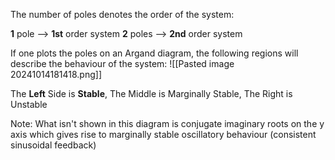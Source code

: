 The number of poles denotes the order of the system:

**1** pole --> **1st** order system
**2** poles --> **2nd** order system

If one plots the poles on an Argand diagram, the following regions will describe the behaviour of the system:
![[Pasted image 20241014181418.png]]

The **Left** Side is **Stable**, The Middle is Marginally Stable, The Right is Unstable

Note: What isn't shown in this diagram is conjugate imaginary roots on the y axis which gives rise to marginally stable oscillatory behaviour (consistent sinusoidal feedback)

